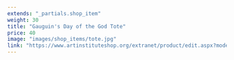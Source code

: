 ```yaml
---
extends: "_partials.shop_item"
weight: 30
title: "Gauguin's Day of the God Tote"
price: 40
image: "images/shop_items/tote.jpg"
link: "https://www.artinstituteshop.org/extranet/product/edit.aspx?mode=edit&productID=7476"
---
```

